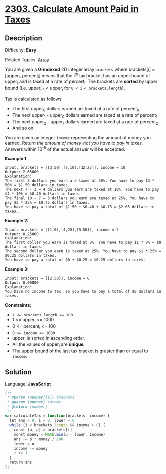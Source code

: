 # [2303\. Calculate Amount Paid in Taxes](https://leetcode.com/problems/calculate-amount-paid-in-taxes/)

## Description

Difficulty: **Easy**  

Related Topics: [Array](https://leetcode.com/tag/array/)


You are given a **0-indexed** 2D integer array `brackets` where brackets[i] = [upper<sub>i</sub>, percent<sub>i</sub>] means that the i<sup>th</sup> tax bracket has an upper bound of upper<sub>i</sub> and is taxed at a rate of percent<sub>i</sub>. The brackets are **sorted** by upper bound (i.e. upper<sub>i-1</sub> < upper<sub>i</sub> for `0 < i < brackets.length`).

Tax is calculated as follows:

*   The first upper<sub>0</sub> dollars earned are taxed at a rate of percent<sub>0</sub>.
*   The next upper<sub>1</sub> - upper<sub>0</sub> dollars earned are taxed at a rate of percent<sub>1</sub>.
*   The next upper<sub>2</sub> - upper<sub>1</sub> dollars earned are taxed at a rate of percent<sub>2</sub>.
*   And so on.

You are given an integer `income` representing the amount of money you earned. Return _the amount of money that you have to pay in taxes._ Answers within 10<sup>-5</sup> of the actual answer will be accepted.

**Example 1:**

```
Input: brackets = [[3,50],[7,10],[12,25]], income = 10
Output: 2.65000
Explanation:
The first 3 dollars you earn are taxed at 50%. You have to pay $3 * 50% = $1.50 dollars in taxes.
The next 7 - 3 = 4 dollars you earn are taxed at 10%. You have to pay $4 * 10% = $0.40 dollars in taxes.
The final 10 - 7 = 3 dollars you earn are taxed at 25%. You have to pay $3 * 25% = $0.75 dollars in taxes.
You have to pay a total of $1.50 + $0.40 + $0.75 = $2.65 dollars in taxes.
```

**Example 2:**

```
Input: brackets = [[1,0],[4,25],[5,50]], income = 2
Output: 0.25000
Explanation:
The first dollar you earn is taxed at 0%. You have to pay $1 * 0% = $0 dollars in taxes.
The second dollar you earn is taxed at 25%. You have to pay $1 * 25% = $0.25 dollars in taxes.
You have to pay a total of $0 + $0.25 = $0.25 dollars in taxes.
```

**Example 3:**

```
Input: brackets = [[2,50]], income = 0
Output: 0.00000
Explanation:
You have no income to tax, so you have to pay a total of $0 dollars in taxes.
```

**Constraints:**

*   `1 <= brackets.length <= 100`
*   1 <= upper<sub>i</sub> <= 1000
*   0 <= percent<sub>i</sub> <= 100
*   `0 <= income <= 1000`
*   upper<sub>i</sub> is sorted in ascending order.
*   All the values of upper<sub>i</sub> are **unique**.
*   The upper bound of the last tax bracket is greater than or equal to `income`.


## Solution

Language: **JavaScript**

```javascript
/**
 * @param {number[][]} brackets
 * @param {number} income
 * @return {number}
 */
var calculateTax = function(brackets, income) {
  let ans = 0, i = 0, lower = 0
  while (i < brackets.length && income > 0) {
    const [u, p] = brackets[i]
    const money = Math.min(u - lower, income)
    ans += p * money / 100
    lower = u
    income -= money
    i += 1
  }
  return ans
};
```